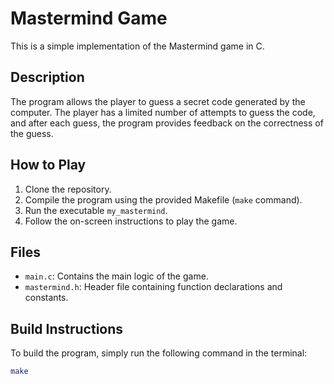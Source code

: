 # Mastermind Game

This is a simple implementation of the Mastermind game in C.

## Description

The program allows the player to guess a secret code generated by the computer. The player has a limited number of attempts to guess the code, and after each guess, the program provides feedback on the correctness of the guess.

## How to Play

1. Clone the repository.
2. Compile the program using the provided Makefile (`make` command).
3. Run the executable `my_mastermind`.
4. Follow the on-screen instructions to play the game.

## Files

- `main.c`: Contains the main logic of the game.
- `mastermind.h`: Header file containing function declarations and constants.

## Build Instructions

To build the program, simply run the following command in the terminal:

```bash
make
